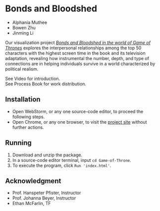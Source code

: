 # Bonds and Bloodshed
* Alphania Muthee
* Bowen Zhu
* Jinming Li

Our visualization project [*Bonds and Bloodshed in the world of Game of Thrones*](https://github.com/Bowen-Zhu/Game-of-Thrones) explores the interpersonal relationships among the top 50 characters with the highest screen time in the book and its television adaptation, revealing how instrumental the number, depth, and type of connections are in helping individuals survive in a world characterized by political realism.

See Video for introduction.  
See Process Book for work distribution.

## Installation
* Open WebStorm, or any one source-code editor, to proceed the following steps.
* Open Chrome, or any one browser, to visit the [project site](https://bowen-zhu.github.io/Game-of-Thrones/) without further actions.

## Running
1. Download and unzip the package.
2. In a source-code editor terminal, input ```cd Game-of-Throne```.
3. To execute the program, click ```Run 'index.html'```.

## Acknowledgment
* Prof. Hanspeter Pfister, Instructor
* Prof. Johanna Beyer, Instructor
* Ethan McFarlin, TF
